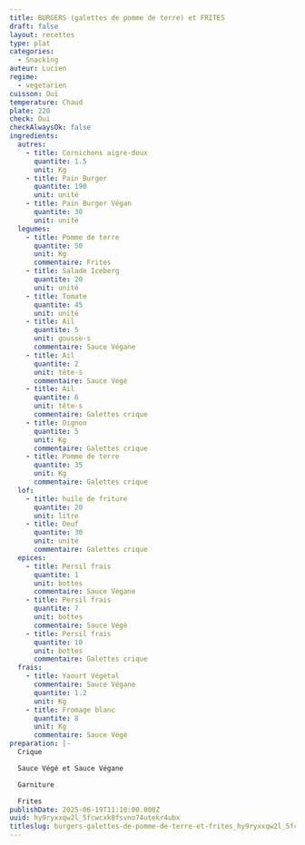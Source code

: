 ```yaml
---
title: BURGERS (galettes de pomme de terre) et FRITES
draft: false
layout: recettes
type: plat
categories:
  - Snacking
auteur: Lucien
regime:
  - vegetarien
cuisson: Oui
temperature: Chaud
plate: 220
check: Oui
checkAlwaysOk: false
ingredients:
  autres:
    - title: Cornichons aigre-doux
      quantite: 1.5
      unit: Kg
    - title: Pain Burger
      quantite: 190
      unit: unité
    - title: Pain Burger Végan
      quantite: 30
      unit: unité
  legumes:
    - title: Pomme de terre
      quantite: 50
      unit: Kg
      commentaire: Frites
    - title: Salade Iceberg
      quantite: 20
      unit: unité
    - title: Tomate
      quantite: 45
      unit: unité
    - title: Ail
      quantite: 5
      unit: gousse·s
      commentaire: Sauce Végane
    - title: Ail
      quantite: 2
      unit: tête·s
      commentaire: Sauce Végé
    - title: Ail
      quantite: 6
      unit: tête·s
      commentaire: Galettes crique
    - title: Oignon
      quantite: 5
      unit: Kg
      commentaire: Galettes crique
    - title: Pomme de terre
      quantite: 35
      unit: Kg
      commentaire: Galettes crique
  lof:
    - title: huile de friture
      quantite: 20
      unit: litre
    - title: Oeuf
      quantite: 30
      unit: unité
      commentaire: Galettes crique
  epices:
    - title: Persil frais
      quantite: 1
      unit: bottes
      commentaire: Sauce Végane
    - title: Persil frais
      quantite: 7
      unit: bottes
      commentaire: Sauce Végé
    - title: Persil frais
      quantite: 10
      unit: bottes
      commentaire: Galettes crique
  frais:
    - title: Yaourt Végétal
      commentaire: Sauce Végane
      quantite: 1.2
      unit: Kg
    - title: Fromage blanc
      quantite: 8
      unit: Kg
      commentaire: Sauce Végé
preparation: |-
  Crique

  Sauce Végé et Sauce Végane

  Garniture

  Frites
publishDate: 2025-06-19T11:10:00.000Z
uuid: hy9ryxxqw2l_5fcwcxk8fsvno74utekr4ubx
titleslug: burgers-galettes-de-pomme-de-terre-et-frites_hy9ryxxqw2l_5fcwcxk8fsvno74utekr4ubx
---
```

